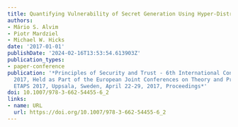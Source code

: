 ```yaml
---
title: Quantifying Vulnerability of Secret Generation Using Hyper-Distributions
authors:
- Mário S. Alvim
- Piotr Mardziel
- Michael W. Hicks
date: '2017-01-01'
publishDate: '2024-02-16T13:53:54.613903Z'
publication_types:
- paper-conference
publication: '*Principles of Security and Trust - 6th International Conference, POST
  2017, Held as Part of the European Joint Conferences on Theory and Practice of Software,
  ETAPS 2017, Uppsala, Sweden, April 22-29, 2017, Proceedings*'
doi: 10.1007/978-3-662-54455-6_2
links:
- name: URL
  url: https://doi.org/10.1007/978-3-662-54455-6_2
---
```

